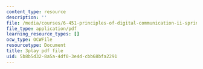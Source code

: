 ```yaml
---
content_type: resource
description: ''
file: /media/courses/6-451-principles-of-digital-communication-ii-spring-2005/5b8b5d328a5a4df03e4dcbb68bfa2291_HwGd1CPfIYk.pdf
file_type: application/pdf
learning_resource_types: []
ocw_type: OCWFile
resourcetype: Document
title: 3play pdf file
uid: 5b8b5d32-8a5a-4df0-3e4d-cbb68bfa2291
---
```

